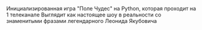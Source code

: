 Инициализированная игра "Поле Чудес" на Python, которая проходит на 1 телеканале
Выглядит как настоящее шоу в реальности со знаменитыми фразами легендарного Леонида Якубовича
